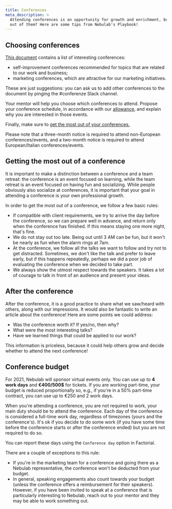 ```yaml
---
title: Conferences
meta_description: >
  Attending conferences is an opportunity for growth and enrichment, but how can you make the most
  out of them? Here are some tips from Nebulab's Playbook!
---
```


## Choosing conferences

  [This document](https://docs.google.com/document/d/1QX6YhV3GMPwE9sQ8x52wDhUzyhKRfXxG2jqAFrt3tsQ)
contains a list of interesting conferences:

- self-improvement conferences recommended for topics that are related to our work and business;
- marketing conferences, which are attractive for our marketing initiatives.

These are just suggestions: you can ask us to add other conferences to the document by pinging the
\#conferenze Slack channel.

Your mentor will help you choose which conferences to attend. Propose your conference schedule,
in accordance with our [allowance](#conference-budget), and explain why you are interested in those
events.

Finally, make sure to [get the most out of your conferences.](#getting-the-most-out-of-a-conference)

Please note that a three-month notice is required to attend non-European conferences/events, and a
two-month notice is required to attend European/Italian conferences/events.

## Getting the most out of a conference

It is important to make a distinction between a conference and a team retreat: the conference is an
event focused on learning, while the team retreat is an event focused on having fun and socializing.
While people obviously also socialize at conferences, it is important that your goal in attending a
conference is your own professional growth.

In order to get the most out of a conference, we follow a few basic rules:

- If compatible with client requirements, we try to arrive the day before the conference, so we can
  prepare well in advance, and return only when the conference has finished. If this means staying
  one more night, that's fine.
- We do not stay out too late. Being out until 3 AM can be fun, but it won't be nearly as fun when
  the alarm rings at 7am.
- At the conference, we follow all the talks we want to follow and try not to get distracted.
  Sometimes, we don't like the talk and prefer to leave early, but if this happens repeatedly,
  perhaps we did a poor job of evaluating the conference when we decided to take part.
- We always show the utmost respect towards the speakers. It takes a lot of courage to talk in
  front of an audience and present your ideas.

## After the conference

After the conference, it is a good practice to share what we saw/heard with others, along with
our impressions. It would also be fantastic to write an article about the conference! Here are some
points we could address:

- Was the conference worth it? If yes/no, then why?
- What were the most interesting talks?
- Have we learned things that could be applied to our work?

This information is priceless, because it could help others grow and decide whether to attend the
next conference!

## Conference budget

For 2021, Nebulab will sponsor virtual events only. You can use up to **4 work days** and
**€400/500$** for tickets. If you are working part-time, your budget is reduced proportionally so,
e.g., if you're in a 50% part-time contract, you can use up to €250 and 2 work days.

When you're attending a conference, you are not required to work, your main duty should be to attend
the conference. Each day of the conference is considered a full-time work day, regardless of timezones
(yours and the conference's). It's ok if you decide to do some work (if you have some time before
the conference starts or after the conference ended) but you are not required to do so.

You can report these days using the `Conference day` option in Factorial.

There are a couple of exceptions to this rule:

- If you're in the marketing team for a conference and going there as a Nebulab representative, the
  conference won't be deducted from your budget.
- In general, speaking engagements also count towards your budget (unless the conference offers
  a reimbursement for their speakers). However, if you have been invited to speak at a conference
  that is particularly interesting to Nebulab, reach out to your mentor and they may be able to
  work something out.
